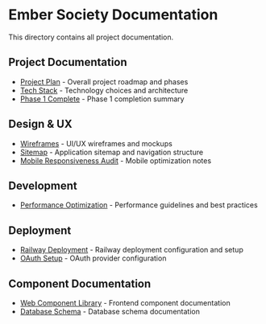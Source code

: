 # Ember Society Documentation

This directory contains all project documentation.

## Project Documentation

- [Project Plan](./PROJECT_PLAN.md) - Overall project roadmap and phases
- [Tech Stack](./TECH_STACK.md) - Technology choices and architecture
- [Phase 1 Complete](./PHASE_1_COMPLETE.md) - Phase 1 completion summary

## Design & UX

- [Wireframes](./WIREFRAMES.md) - UI/UX wireframes and mockups
- [Sitemap](./SITEMAP.md) - Application sitemap and navigation structure
- [Mobile Responsiveness Audit](./MOBILE_RESPONSIVENESS_AUDIT.md) - Mobile optimization notes

## Development

- [Performance Optimization](./PERFORMANCE_OPTIMIZATION.md) - Performance guidelines and best practices

## Deployment

- [Railway Deployment](./RAILWAY_DEPLOYMENT.md) - Railway deployment configuration and setup
- [OAuth Setup](./OAUTH_SETUP.md) - OAuth provider configuration

## Component Documentation

- [Web Component Library](../apps/web/COMPONENT_LIBRARY.md) - Frontend component documentation
- [Database Schema](../packages/database/SCHEMA_OVERVIEW.md) - Database schema documentation
